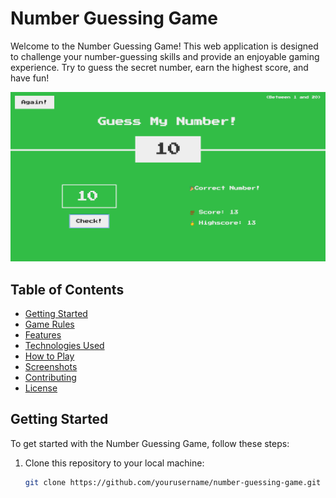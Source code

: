 # Number Guessing Game

Welcome to the Number Guessing Game! This web application is designed to challenge your number-guessing skills and provide an enjoyable gaming experience. Try to guess the secret number, earn the highest score, and have fun!

![Number Guessing Game Screenshot](Screenshot.png)

## Table of Contents

- [Getting Started](#getting-started)
- [Game Rules](#game-rules)
- [Features](#features)
- [Technologies Used](#technologies-used)
- [How to Play](#how-to-play)
- [Screenshots](#screenshots)
- [Contributing](#contributing)
- [License](#license)

## Getting Started

To get started with the Number Guessing Game, follow these steps:

1. Clone this repository to your local machine:

   ```bash
   git clone https://github.com/yourusername/number-guessing-game.git
